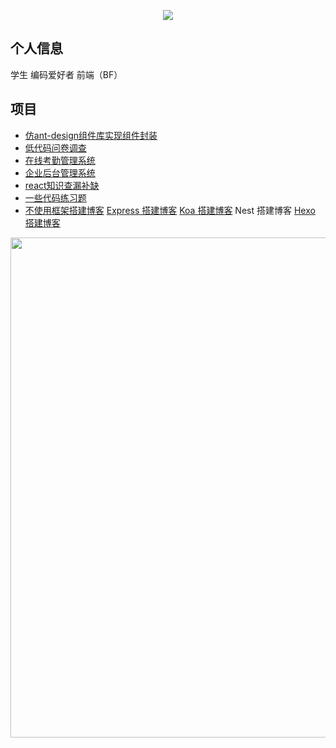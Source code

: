 <p align="center">
<img src="https://capsule-render.vercel.app/api?type=waving&color=timeGradient&height=300&&section=header&text=Hi%20There!&fontSize=90&fontAlign=50&fontAlignY=30&desc=I%20am%20Lucky%202000!&descAlign=50&descSize=30&descAlignY=60&animation=twinkling" />
</p>

## 个人信息
学生  编码爱好者  前端（BF）
## 
## 项目
- [仿ant-design组件库实现组件封装](https://github.com/leilei405/thunderkit-design)
- [低代码问卷调查](https://github.com/leilei405/questionnaireInvestigation)
- [在线考勤管理系统](https://github.com/leilei405/sign-Online-Management)
- [企业后台管理系统](https://github.com/leilei405/react-ts)
- [react知识查漏补缺](https://github.com/leilei405/learn-react)
- [一些代码练习题](https://github.com/leilei405/written-test-questions)
- [不使用框架搭建博客](https://github.com/leilei405/BlogLeiLei)    [Express 搭建博客](https://github.com/leilei405/blog-express)  [Koa 搭建博客](https://github.com/leilei405/koa-blog)   Nest 搭建博客   [Hexo 搭建博客](https://github.com/leilei405/leilei405.github.io)

<img width="800" src="https://github-readme-activity-graph.vercel.app/graph?username=leilei405&theme=github-compact&hide_border=true&area=true" />

